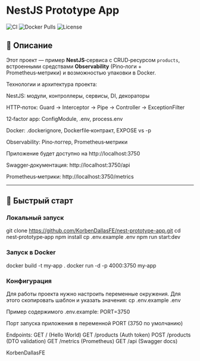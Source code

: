# NestJS Prototype App

![CI](https://github.com/KorbenDallasFE/nest‑prototype‑app/actions/workflows/ci.yml/badge.svg)
![Docker Pulls](https://img.shields.io/docker/pulls/KorbenDallasFE/my‑app)
![License](https://img.shields.io/github/license/KorbenDallasFE/nest‑prototype‑app)

## 📖 Описание

Этот проект — пример **NestJS**‑сервиса с CRUD‑ресурсом `products`, встроенными средствами **Observability** (Pino‑логи + Prometheus‑метрики) и возможностью упаковки в Docker.

Технологии и архитектура проекта:

NestJS: модули, контроллеры, сервисы, DI, декораторы

HTTP‑поток: Guard → Interceptor → Pipe → Controller → ExceptionFilter

12‑factor app: ConfigModule, .env, process.env

Docker: .dockerignore, Dockerfile‑контракт, EXPOSE vs -p

Observability: Pino‑логгер, Prometheus‑метрики

Приложение будет доступно на http://localhost:3750

Swagger‑документация: http://localhost:3750/api

Prometheus‑метрики: http://localhost:3750/metrics

---

## 🚀 Быстрый старт

### Локальный запуск

git clone https://github.com/KorbenDallasFE/nest-prototype-app.git
cd nest‑prototype‑app
npm install
cp .env.example .env
npm run start:dev

### Запуск в Docker

docker build -t my‑app .
docker run -d -p 4000:3750 my‑app

### Конфигурация
Для работы проекта нужно настроить переменные окружения. 
Для этого скопировать шаблон и указать значения:
cp .env.example .env

Пример содержимого .env.example:
PORT=3750 

Порт запуска приложения в переменной PORT (3750 по умолчанию)

Endpoints:
GET	/		(Hello World)
GET	/products	(Auth token)
POST    /products	(DTO validation)
GET	/metrics	(Prometheus)
GET	/api		(Swagger docs)

KorbenDallasFE


